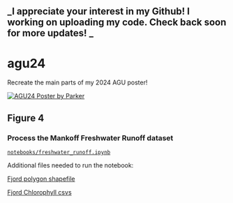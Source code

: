 ## _I appreciate your interest in my Github! I working on uploading my code. Check back soon for more updates! _

# agu24
Recreate the main parts of my 2024 AGU poster!

[![AGU24 Poster by Parker](https://drive.usercontent.google.com/download?id=1svHRAEDcdqEr1MralLeZGncD-gbIQLlD)](https://drive.google.com/file/d/1svHRAEDcdqEr1MralLeZGncD-gbIQLlD/view?usp=sharing)



## Figure 4
### Process the Mankoff Freshwater Runoff dataset
[`notebooks/freshwater_runoff.ipynb`](https://github.com/tparker1/agu24/blob/main/notebooks/freshwater_runoff.ipynb)

Additional files needed to run the notebook:

[Fjord polygon shapefile](https://drive.google.com/file/d/1lEkHKa-Fgl-UknROEccnuc2W59ui6C0F/view?usp=drive_link)

[Fjord Chlorophyll csvs](https://drive.google.com/drive/folders/1LfConKMAZuFDirtopHF6cCnxKPjTdAO5?usp=drive_link) 


